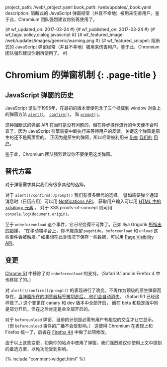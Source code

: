 project_path: /web/_project.yaml
book_path: /web/updates/_book.yaml
description: 阻断式的 JavaScript 弹窗经常（并且不幸地）被用来伤害用户。鉴于此，Chromium 团队强烈建议你别再使用了。

{# wf_updated_on: 2017-03-24 #}
{# wf_published_on: 2017-03-24 #}
{# wf_tags: policy,dialog,javascript #}
{# wf_featured_image: /web/updates/images/generic/warning.png #}
{# wf_featured_snippet: 阻断式的 JavaScript 弹窗经常（并且不幸地）被用来伤害用户。鉴于此，Chromium 团队强烈建议你别再使用了。 #}

# Chromium 的弹窗机制 {: .page-title }

## JavaScript 弹窗的历史

JavaScript 诞生于1995年，在最初的版本里便包含了三个挂载到 window 对象上的弹窗方法 
[`alert()`](https://developer.mozilla.org/en-US/docs/Web/API/Window/alert)，
[`confirm()`](https://developer.mozilla.org/en-US/docs/Web/API/Window/confirm)，
和 [`prompt()`](https://developer.mozilla.org/en-US/docs/Web/API/Window/prompt)。

这种阻断式的弹窗 API 在当时是没有问题的，但在异步操作流行的今天便不合时宜了。因为
JavaScript 引擎需要中断执行来等待用户的反馈，关键这个弹窗是原生的还不是网页里的。
正因为是原生的弹窗，所以经常被利用来
[伤害](https://twitter.com/fugueish/status/702684718303588352)
[我们的](https://blog.malwarebytes.org/fraud-scam/2016/02/tech-support-scammers-use-new-browser-trick-to-defeat-blocking/)
[用户](https://blog.malwarebytes.com/cybercrime/2013/12/android-pop-ups-warn-of-infection/)。

鉴于此，Chromium 团队强烈建议你不要使用这类弹窗。

## 替代方案

对于弹窗需求其实我们有很多其他的选择。

对于 `alert()/confirm()/prompt()` 我们有很多替代的选择。 譬如需要弹个通知消息时（日历应用）可以用
[Notifications API](https://developer.mozilla.org/en-US/docs/Web/API/Notifications_API)。
获取用户输入可以用
[HTML 中的 &lt;dialog&gt; 元素](https://developer.mozilla.org/en-US/docs/Web/HTML/Element/dialog)
。 对于 XSS proofs-of-concept 则可用 `console.log(document.origin)`。

至于 `onbeforeunload` 这个事件，它*已经*变得不可靠了。正如 Ilya Grigorik 
[所指出的那样](https://www.igvita.com/2015/11/20/dont-lose-user-and-app-state-use-page-visibility/)，
“在移动端平台上，你*不能指望* `pagehide`，`beforeunload` 和 `unload` 这些事件会被触发。”
如果想在此类情况下保存一些数据，可以用
[Page Visibility API](https://w3c.github.io/page-visibility/#introduction)。

## 变更

[Chrome 51](https://www.chromestatus.com/feature/5349061406228480)
中移除了对  `onbeforeunload` 的支持。（Safari 9.1 and in Firefox 4 中也移除了的。）

对 `alert()/confirm()/prompt()` 的表现进行了改变。不再作为顶级的原生弹窗而存在，[当弹窗所在的浏览器标签被切走后，
他们会自动消失](https://crbug.com/629964)。
(Safari 9.1 已经这样做了。) 这个变更在 canary 和 dev 版本中全部开启，
而在 beta 和稳定版中则是部分开启，但在之后肯定是会全部开启的。

对于 `beforeunload` 弹窗，目前的计划是必需有用户有相应的交互才让它显示。（但 `beforeunload` 事件的广播不会受影响。）
这使得 Chromium 在表现上和 Firefox 统一了，后者在 [Firefox 44](https://bugzilla.mozilla.org/show_bug.cgi?id=636905) 
中做了此项修改。

由于以上这些变更，如果你的站点中使用了弹窗，我们强烈建议你使用上文中提到的备选方案，以免功能受到影响。

{% include "comment-widget.html" %}